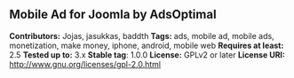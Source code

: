 ## Mobile Ad for Joomla by AdsOptimal ##
**Contributors:** Jojas, jasukkas, baddth
**Tags:** ads, mobile ad, mobile ads, monetization, make money, iphone, android, mobile web
**Requires at least:** 2.5
**Tested up to:** 3.x
**Stable tag**: 1.0.0
**License:** GPLv2 or later
**License URI:** http://www.gnu.org/licenses/gpl-2.0.html
